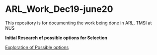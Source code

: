 # ARL_Work_Dec19-june20
This repository is for documenting the work being done in ARL, TMSI at NUS 

**Initial Research of possible options for Selection**

[Exploration of Possible options](https://docs.google.com/document/d/1Z6GkgNgpiFIfLRe-8RetaW7kjxMaU38mpCtlduAZcow/edit)

